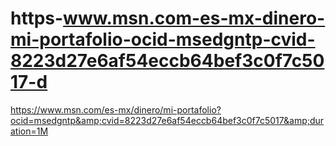 # https-www.msn.com-es-mx-dinero-mi-portafolio-ocid-msedgntp-cvid-8223d27e6af54eccb64bef3c0f7c5017-d
https://www.msn.com/es-mx/dinero/mi-portafolio?ocid=msedgntp&amp;cvid=8223d27e6af54eccb64bef3c0f7c5017&amp;duration=1M

